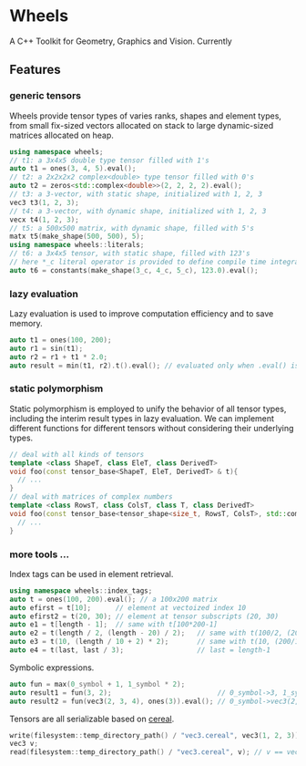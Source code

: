 # Wheels
A C++ Toolkit for Geometry, Graphics and Vision.
Currently 

## Features
### generic tensors
Wheels provide tensor types of varies ranks, shapes and element types, from small fix-sized vectors allocated on stack to large dynamic-sized matrices allocated on heap.
```cpp
using namespace wheels;
// t1: a 3x4x5 double type tensor filled with 1's
auto t1 = ones(3, 4, 5).eval(); 
// t2: a 2x2x2x2 complex<double> type tensor filled with 0's
auto t2 = zeros<std::complex<double>>(2, 2, 2, 2).eval(); 
// t3: a 3-vector, with static shape, initialized with 1, 2, 3
vec3 t3(1, 2, 3);
// t4: a 3-vector, with dynamic shape, initialized with 1, 2, 3
vecx t4(1, 2, 3);
// t5: a 500x500 matrix, with dynamic shape, filled with 5's
matx t5(make_shape(500, 500), 5);
using namespace wheels::literals;
// t6: a 3x4x5 tensor, with static shape, filled with 123's
// here *_c literal operator is provided to define compile time integral constants
auto t6 = constants(make_shape(3_c, 4_c, 5_c), 123.0).eval();
```
### lazy evaluation
Lazy evaluation is used to improve computation efficiency and to save memory.
```cpp
auto t1 = ones(100, 200);
auto r1 = sin(t1);
auto r2 = r1 + t1 * 2.0;
auto result = min(t1, r2).t().eval(); // evaluated only when .eval() is called
```
### static polymorphism
Static polymorphism is employed to unify the behavior of all tensor types, including the interim result types in lazy evaluation. 
We can implement different functions for different tensors without considering their underlying types.
```cpp
// deal with all kinds of tensors
template <class ShapeT, class EleT, class DerivedT>
void foo(const tensor_base<ShapeT, EleT, DerivedT> & t){
  // ...
}
// deal with matrices of complex numbers
template <class RowsT, class ColsT, class T, class DerivedT>
void foo(const tensor_base<tensor_shape<size_t, RowsT, ColsT>, std::complex<T>, DerivedT> & t){
  // ... 
}
```
### more tools ...
Index tags can be used in element retrieval.
```cpp
using namespace wheels::index_tags;
auto t = ones(100, 200).eval(); // a 100x200 matrix
auto efirst = t[10];      // element at vectoized index 10
auto efirst2 = t(20, 30); // element at tensor subscripts (20, 30)
auto e1 = t[length - 1];  // same with t[100*200-1]
auto e2 = t(length / 2, (length - 20) / 2);   // same with t(100/2, (200-20)/2)
auto e3 = t(10, (length / 10 + 2) * 2);       // same with t(10, (200/10+2)*2)
auto e4 = t(last, last / 3);                  // last = length-1
```
Symbolic expressions. 
```cpp
auto fun = max(0_symbol + 1, 1_symbol * 2);
auto result1 = fun(3, 2);                          // 0_symbol->3, 1_symbol->2, result1 = 4 of int
auto result2 = fun(vec3(2, 3, 4), ones(3)).eval(); // 0_symbol->vec3(2, 3, 4), 1_symbol->ones(3), result2 = [4, 4, 5] of vec3
```
Tensors are all serializable based on [cereal](https://github.com/USCiLab/cereal).
```cpp
write(filesystem::temp_directory_path() / "vec3.cereal", vec3(1, 2, 3));
vec3 v;
read(filesystem::temp_directory_path() / "vec3.cereal", v); // v == vec3(1, 2, 3)
```
